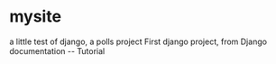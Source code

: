 # mysite
a little test of django, a polls project
First django project, from Django documentation -- Tutorial

